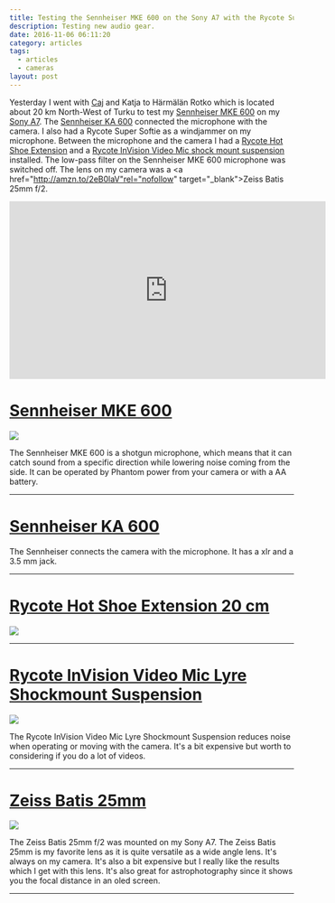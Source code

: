 ```yaml
---
title: Testing the Sennheiser MKE 600 on the Sony A7 with the Rycote Super Softie.
description: Testing new audio gear.
date: 2016-11-06 06:11:20
category: articles
tags:
  - articles
  - cameras
layout: post
---
```

Yesterday I went with <a href="http://caide.kuvat.fi/" rel="nofollow">Caj</a> and Katja to Härmälän Rotko which is located about 20 km North-West of Turku to test my <a href="http://amzn.to/2fn8WwS" target="_blank" rel="nofollow">Sennheiser MKE 600</a> on my <a href="http://amzn.to/2eAYovb" target="_blank" rel="nofollow">Sony A7</a>. The <a href="http://amzn.to/2epkHAK" rel="nofollow" target="_blank">Sennheiser KA 600</a> connected the microphone with the camera. I also had a Rycote Super Softie as a windjammer on my microphone. Between the microphone and the camera I had a <a href="http://amzn.to/2fc5eW2" rel="nofollow" target="_blank">Rycote Hot Shoe Extension</a> and a <a href="http://amzn.to/2epq9n9" rel="nofollow" target="_blank">Rycote InVision Video Mic shock mount suspension</a> installed. The low-pass filter on the Sennheiser MKE 600 microphone was switched off. The lens on my camera was a <a href="http://amzn.to/2eB0laV"rel="nofollow" target="_blank">Zeiss Batis 25mm f/2</a>.

<iframe width="560" height="315" src="https://www.youtube.com/embed/VFlNWCauFbc" frameborder="0" allowfullscreen></iframe>

<!--more-->

<h1><a href="http://amzn.to/2fn8WwS" target="_blank" rel="nofollow">Sennheiser MKE 600</a></H1>
<a target="_blank"  href="https://www.amazon.com/gp/product/B00B0YPAYQ/ref=as_li_tl?ie=UTF8&camp=1789&creative=9325&creativeASIN=B00B0YPAYQ&linkCode=as2&tag=hikeve-20&linkId=3389c96ef87b43ef0de14f18afc2d686" rel="nofollow"><img border="0" src="//ws-na.amazon-adsystem.com/widgets/q?_encoding=UTF8&MarketPlace=US&ASIN=B00B0YPAYQ&ServiceVersion=20070822&ID=AsinImage&WS=1&Format=_SL250_&tag=hikeve-20" ></a><img src="//ir-na.amazon-adsystem.com/e/ir?t=hikeve-20&l=am2&o=1&a=B00B0YPAYQ" width="1" height="1" border="0" alt="" style="border:none !important; margin:0px !important;" />

The Sennheiser MKE 600 is a shotgun microphone, which means that it can catch sound from a specific direction while lowering noise coming from the side. It can be operated by Phantom power from your camera or with a AA battery.

---

<h1><a href="http://amzn.to/2fn8WwS" target="_blank" rel="nofollow">Sennheiser KA 600</a></H1>
The Sennheiser connects the camera with the microphone. It has a xlr and a 3.5 mm jack.

---

<h1><a href="http://amzn.to/2fn8WwS" target="_blank" rel="nofollow">Rycote Hot Shoe Extension 20 cm</a></H1>
<a target="_blank"  href="https://www.amazon.com/gp/product/B00MHS75TC/ref=as_li_tl?ie=UTF8&camp=1789&creative=9325&creativeASIN=B00MHS75TC&linkCode=as2&tag=hikeve-20&linkId=0bf570b79b8244cf734b39544773ccd3" rel="nofollow"><img border="0" src="//ws-na.amazon-adsystem.com/widgets/q?_encoding=UTF8&MarketPlace=US&ASIN=B00MHS75TC&ServiceVersion=20070822&ID=AsinImage&WS=1&Format=_SL250_&tag=hikeve-20" ></a><img src="//ir-na.amazon-adsystem.com/e/ir?t=hikeve-20&l=am2&o=1&a=B00MHS75TC" width="1" height="1" border="0" alt="" style="border:none !important; margin:0px !important;" />

---

<h1><a href="http://amzn.to/2epq9n9" target="_blank" rel="nofollow">
Rycote InVision Video Mic Lyre Shockmount Suspension</a></H1>
<a target="_blank"  href="https://www.amazon.com/gp/product/B002YN87TC/ref=as_li_tl?ie=UTF8&camp=1789&creative=9325&creativeASIN=B002YN87TC&linkCode=as2&tag=hikeve-20&linkId=32b3aaa5cf04c463b3db060b221f8428" rel="nofollow"><img border="0" src="//ws-na.amazon-adsystem.com/widgets/q?_encoding=UTF8&MarketPlace=US&ASIN=B002YN87TC&ServiceVersion=20070822&ID=AsinImage&WS=1&Format=_SL250_&tag=hikeve-20" ></a><img src="//ir-na.amazon-adsystem.com/e/ir?t=hikeve-20&l=am2&o=1&a=B002YN87TC" width="1" height="1" border="0" alt="" style="border:none !important; margin:0px !important;" />

The Rycote InVision Video Mic Lyre Shockmount Suspension reduces noise when operating or moving with the camera. It's a bit expensive but worth to considering if you do a lot of videos.

---

<h1><a href="http://amzn.to/2eB0laV" target="_blank" rel="nofollow">Zeiss Batis 25mm</a></h1>
<a target="_blank"  href="https://www.amazon.com/gp/product/B00WIHXBK4/ref=as_li_tl?ie=UTF8&camp=1789&creative=9325&creativeASIN=B00WIHXBK4&linkCode=as2&tag=hikeve-20&linkId=c2396885fe754df985f86cf6f4855629" rel="nofollow"><img border="0" src="//ws-na.amazon-adsystem.com/widgets/q?_encoding=UTF8&MarketPlace=US&ASIN=B00WIHXBK4&ServiceVersion=20070822&ID=AsinImage&WS=1&Format=_SL250_&tag=hikeve-20" ></a><img src="//ir-na.amazon-adsystem.com/e/ir?t=hikeve-20&l=am2&o=1&a=B00WIHXBK4" width="1" height="1" border="0" alt="" style="border:none !important; margin:0px !important;" />

The Zeiss Batis 25mm f/2 was mounted on my Sony A7. The Zeiss Batis 25mm is my favorite lens as it is quite versatile as a wide angle lens. It's always on my camera. It's also a bit expensive but I really like the results which I get with this lens. It's also great for astrophotography since it shows you the focal distance in an oled screen.

---

<script type="text/javascript">
amzn_assoc_placement = "adunit0";
amzn_assoc_search_bar = "false";
amzn_assoc_tracking_id = "hikeve-20";
amzn_assoc_search_bar_position = "top";
amzn_assoc_ad_mode = "search";
amzn_assoc_ad_type = "smart";
amzn_assoc_marketplace = "amazon";
amzn_assoc_region = "US";
amzn_assoc_title = "Search Results from Amazon";
amzn_assoc_default_search_phrase = "sennheiser mke 600";
amzn_assoc_default_category = "All";
amzn_assoc_linkid = "fe4c4db1f2e2065051a866f3cb6a49a5";
</script>
<script src="//z-na.amazon-adsystem.com/widgets/onejs?MarketPlace=US"></script>
